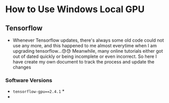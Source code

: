 # How to Use Windows Local GPU

## Tensorflow
* Whenever Tensorflow updates, there's always some old code could not use any more, and this happened to me almost everytime when I am upgrading tensorflow...😓😓 Meanwhile, many online tutorials either got out of dated quickly or being incomplete or even incorrect. So here I have create my own document to track the process and update the changes

### Software Versions
* `tensorflow-gpu==2.4.1`
  * 
* 
